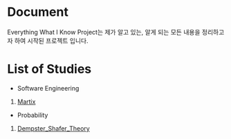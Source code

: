 # Document

Everything What I Know Project는 제가 알고 있는, 알게 되는 모든 내용을 정리하고자 하여 시작된 프로젝트 입니다. 



# List of Studies

* Software Engineering

1. [Martix](./Matrix.md)

* Probability

1. [Dempster_Shafer_Theory](./Dempster_Shafer_Theory.md)

